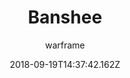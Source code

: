 ---
title: Banshee
seoTitle: Warframe Banshee. Banshee Abilities. Warfame Banshee Builds
description: Banshee has the ability to use sound to her advantage, creating vibrations to disrupt enemies, silencing them or even to detect and exploit their weak spots.
date: 2018-09-19T14:37:42.162Z
author: warframe
layout: warframes
permalink: /warframes/banshee/
image: /images/frames/banshee.jpg
video_url: 7ly08xwapzE
footerImage: /images/frames/banshee.jpg
---